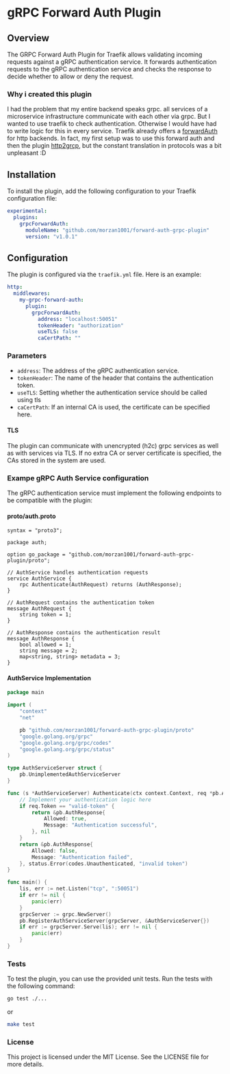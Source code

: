 # gRPC Forward Auth Plugin

## Overview

The GRPC Forward Auth Plugin for Traefik allows validating incoming requests against a gRPC authentication service. It forwards authentication requests to the gRPC authentication service and checks the response to decide whether to allow or deny the request.

### Why i created this plugin

I had the problem that my entire backend speaks grpc. all services of a microservice infrastructure communicate with each other via grpc. But I wanted to use traefik to check authentication. Otherwise I would have had to write logic for this in every service. Traefik already offers a [forwardAuth](https://doc.traefik.io/traefik/middlewares/http/forwardauth/) for http backends. In fact, my first setup was to use this forward auth and then the plugin [http2grcp](https://github.com/v-electrolux/http2grpc), but the constant translation in protocols was a bit unpleasant :D

## Installation

To install the plugin, add the following configuration to your Traefik configuration file:

```yaml
experimental:
  plugins:
    grpcForwardAuth:
      moduleName: "github.com/morzan1001/forward-auth-grpc-plugin"
      version: "v1.0.1"
```

## Configuration

The plugin is configured via the `traefik.yml` file. Here is an example:

```yaml
http:
  middlewares:
    my-grpc-forward-auth:
      plugin:
        grpcForwardAuth:
          address: "localhost:50051"
          tokenHeader: "authorization"
          useTLS: false
          caCertPath: "" 
```

### Parameters

- `address`: The address of the gRPC authentication service.
- `tokenHeader`: The name of the header that contains the authentication token.
- `useTLS`: Setting whether the authentication service should be called using tls
- `caCertPath`: If an internal CA is used, the certificate can be specified here.

#### TLS

The plugin can communicate with unencrypted (h2c) grpc services as well as with services via TLS. If no extra CA or server certificate is specified, the CAs stored in the system are used.

### Exampe gRPC Auth Service configuration

The gRPC authentication service must implement the following endpoints to be compatible with the plugin:

#### proto/auth.proto

```proto3
syntax = "proto3";

package auth;

option go_package = "github.com/morzan1001/forward-auth-grpc-plugin/proto";

// AuthService handles authentication requests
service AuthService {
    rpc Authenticate(AuthRequest) returns (AuthResponse);
}

// AuthRequest contains the authentication token
message AuthRequest {
    string token = 1;
}

// AuthResponse contains the authentication result
message AuthResponse {
    bool allowed = 1;
    string message = 2;
    map<string, string> metadata = 3;
}
```

#### AuthService Implementation

```go
package main

import (
    "context"
    "net"

    pb "github.com/morzan1001/forward-auth-grpc-plugin/proto"
    "google.golang.org/grpc"
    "google.golang.org/grpc/codes"
    "google.golang.org/grpc/status"
)

type AuthServiceServer struct {
    pb.UnimplementedAuthServiceServer
}

func (s *AuthServiceServer) Authenticate(ctx context.Context, req *pb.AuthRequest) (*pb.AuthResponse, error) {
    // Implement your authentication logic here
    if req.Token == "valid-token" {
        return &pb.AuthResponse{
            Allowed: true,
            Message: "Authentication successful",
        }, nil
    }
    return &pb.AuthResponse{
        Allowed: false,
        Message: "Authentication failed",
    }, status.Error(codes.Unauthenticated, "invalid token")
}

func main() {
    lis, err := net.Listen("tcp", ":50051")
    if err != nil {
        panic(err)
    }
    grpcServer := grpc.NewServer()
    pb.RegisterAuthServiceServer(grpcServer, &AuthServiceServer{})
    if err := grpcServer.Serve(lis); err != nil {
        panic(err)
    }
}
```

### Tests

To test the plugin, you can use the provided unit tests. Run the tests with the following command:

```bash
go test ./...
```

or

```bash
make test
```

### License

This project is licensed under the MIT License. See the LICENSE file for more details.
